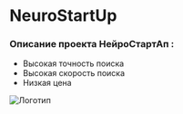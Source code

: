 # NeuroStartUp
### Описание проекта НейроСтартАп :
- Высокая точность поиска
- Высокая скорость поиска
- Низкая цена
  
![Логотип](https://github.com/netology-ds-team/git-homeworks/raw/main/1_self/logo.png)
